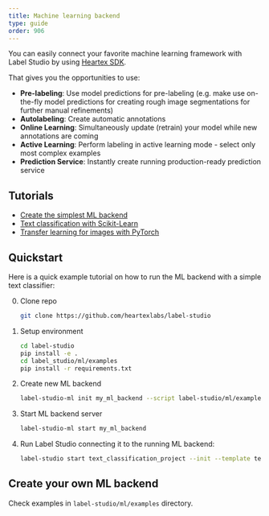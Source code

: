 ```yaml
---
title: Machine learning backend
type: guide
order: 906
---
```


You can easily connect your favorite machine learning framework with Label Studio by using [Heartex SDK](https://github.com/heartexlabs/pyheartex). 

That gives you the opportunities to use:
- **Pre-labeling**: Use model predictions for pre-labeling (e.g. make use on-the-fly model predictions for creating rough image segmentations for further manual refinements)
- **Autolabeling**: Create automatic annotations
- **Online Learning**: Simultaneously update (retrain) your model while new annotations are coming
- **Active Learning**: Perform labeling in active learning mode - select only most complex examples
- **Prediction Service**: Instantly create running production-ready prediction service


## Tutorials

- [Create the simplest ML backend](/tutorials/dummy_model.html)
- [Text classification with Scikit-Learn](/tutorials/sklearn-text-classifier.html)
- [Transfer learning for images with PyTorch](/tutorials/pytorch-image-transfer-learning.html)

## Quickstart

Here is a quick example tutorial on how to run the ML backend with a simple text classifier:

0. Clone repo
   ```bash
   git clone https://github.com/heartexlabs/label-studio  
   ```
   
1. Setup environment
   ```bash
   cd label-studio
   pip install -e .
   cd label_studio/ml/examples
   pip install -r requirements.txt
   ```
   
2. Create new ML backend
   ```bash
   label-studio-ml init my_ml_backend --script label-studio/ml/examples/simple_text_classifier.py
   ```
   
3. Start ML backend server
   ```bash
   label-studio-ml start my_ml_backend
   ```
   
4. Run Label Studio connecting it to the running ML backend:
    ```bash
    label-studio start text_classification_project --init --template text_sentiment --ml-backend-url http://localhost:9090
    ```


## Create your own ML backend

Check examples in `label-studio/ml/examples` directory.